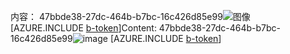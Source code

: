 <span data-ttu-id="7a51a-101">内容： 47bbde38-27dc-464b-b7bc-16c426d85e99![图像](beedb792-fdd9-4232-af5e-4a01a41513f2.png)
[AZURE.INCLUDE [b-token](248a3de4-147d-4352-b7fc-8d649e1ac2be.md)]</span><span class="sxs-lookup"><span data-stu-id="7a51a-101">Content: 47bbde38-27dc-464b-b7bc-16c426d85e99![image](beedb792-fdd9-4232-af5e-4a01a41513f2.png)
[AZURE.INCLUDE [b-token](248a3de4-147d-4352-b7fc-8d649e1ac2be.md)]</span></span>
